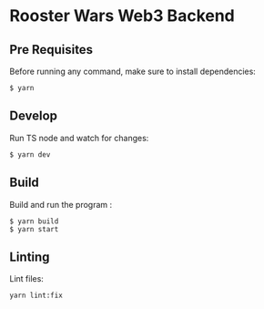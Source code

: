 # Rooster Wars Web3 Backend

## Pre Requisites
Before running any command, make sure to install dependencies:
```
$ yarn 
```

## Develop
Run TS node and watch for changes:
```
$ yarn dev
```

## Build
Build and run the program :
```
$ yarn build
$ yarn start
```

## Linting
Lint files: 
```
yarn lint:fix
```
